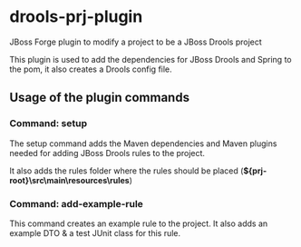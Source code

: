drools-prj-plugin
=================

JBoss Forge plugin to modify a project to be a JBoss Drools project

This plugin is used to add the dependencies for JBoss Drools and Spring to the pom, it also creates a Drools config file.

Usage of the plugin commands
----------------------------

### Command: setup
The setup command adds the Maven dependencies and Maven plugins needed for adding JBoss Drools rules to the project.

It also adds the rules folder where the rules should be placed (**${prj-root}\src\main\resources\rules**)

### Command: add-example-rule

This command creates an example rule to the project.
It also adds an example DTO & a test JUnit class for this rule.
